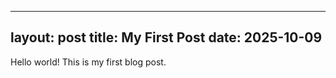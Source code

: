 ---
   layout: post
   title: My First Post
   date: 2025-10-09
   ---

Hello world! This is my first blog post.
